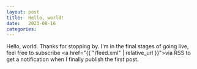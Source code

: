 ```yaml
---
layout: post
title:  Hello, world!
date:   2023-08-16
categories:  
---
```

Hello, world. Thanks for stopping by. I'm in the final stages of going live, feel free to subscribe <a href="{{ "/feed.xml" | relative_url }}">via RSS</a> to get a notification when I finally publish the first post. 